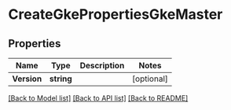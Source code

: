 # CreateGkePropertiesGkeMaster

## Properties

Name | Type | Description | Notes
------------ | ------------- | ------------- | -------------
**Version** | **string** |  | [optional] 

[[Back to Model list]](../README.md#documentation-for-models) [[Back to API list]](../README.md#documentation-for-api-endpoints) [[Back to README]](../README.md)


